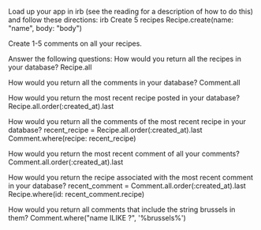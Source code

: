Load up your app in irb (see the reading for a description of how to do this) and follow these directions:
irb
Create 5 recipes
Recipe.create(name: "name", body: "body")

Create 1-5 comments on all your recipes.


Answer the following questions:
How would you return all the recipes in your database?
Recipe.all

How would you return all the comments in your database?
Comment.all

How would you return the most recent recipe posted in your database?
Recipe.all.order(:created_at).last

How would you return all the comments of the most recent recipe in your database?
recent_recipe = Recipe.all.order(:created_at).last
Comment.where(recipe: recent_recipe)

How would you return the most recent comment of all your comments?
Comment.all.order(:created_at).last

How would you return the recipe associated with the most recent comment in your database?
recent_comment = Comment.all.order(:created_at).last
Recipe.where(id: recent_comment.recipe)

How would you return all comments that include the string brussels in them?
Comment.where("name ILIKE ?", '%brussels%')
